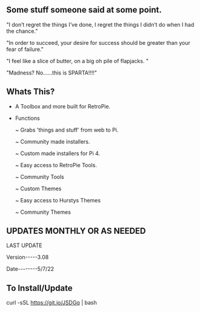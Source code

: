 ## Some stuff someone said at some point.

"I don’t regret the things I’ve done, I regret the things I didn’t do when I had the chance."

"In order to succeed, your desire for success should be greater than your fear of failure."

"I feel like a slice of butter, on a big oh pile of flapjacks. "

"Madness? No......this is SPARTA!!!!"

## Whats This? 

- A Toolbox and more built for RetroPie. 

- Functions
    
    ~ Grabs 'things and stuff'  from web to Pi. 
    
    ~ Community made installers.

    ~ Custom made installers for Pi 4.
    
    ~ Easy access to RetroPie Tools.
    
    ~ Community Tools
    
    ~ Custom Themes 
    
    ~ Easy access to Hurstys Themes
    
    ~ Community Themes
    
## UPDATES MONTHLY OR AS NEEDED 

LAST UPDATE 

Version-----3.08

Date--------5/7/22

## To Install/Update 

curl -sSL https://git.io/JSDGq | bash 

